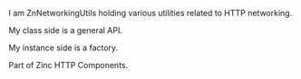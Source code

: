 I am ZnNetworkingUtils holding various utilities related to HTTP networking.My class side is a general API.My instance side is a factory.Part of Zinc HTTP Components.